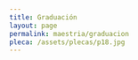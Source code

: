 ```yaml
---
title: Graduación
layout: page
permalink: maestria/graduacion
pleca: /assets/plecas/p18.jpg
---
```



